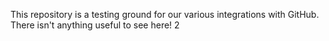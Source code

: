 This repository is a testing ground for our various integrations with GitHub. There isn't anything useful to see here!
2
